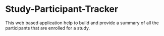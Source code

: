 # Study-Participant-Tracker

This web based application help to build and provide a summary of all the participants that are enrolled for a study.
